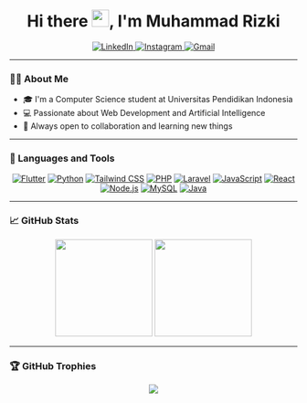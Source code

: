 <h1 align="center">Hi there <img src="https://raw.githubusercontent.com/MartinHeinz/MartinHeinz/master/wave.gif" width="30px">, I'm Muhammad Rizki</h1>

<p align="center">
  <a href="https://www.linkedin.com/in/rizki-muhammad-32b4b4203/">
    <img alt="LinkedIn" src="https://img.shields.io/badge/LinkedIn-rizki--muhammad-blue?style=for-the-badge&logo=linkedin">
  </a>
  <a href="https://www.instagram.com/krng_kng/">
    <img alt="Instagram" src="https://img.shields.io/badge/@krng_kng-E4405F?style=for-the-badge&logo=instagram&logoColor=white">
  </a>
  <a href="mailto:mrizki135790@gmail.com">
    <img alt="Gmail" src="https://img.shields.io/badge/Email-mrizki135790@gmail.com-D14836?style=for-the-badge&logo=gmail&logoColor=white">
  </a>
</p>

---

### 👨‍🎓 About Me
- 🎓 I'm a Computer Science student at Universitas Pendidikan Indonesia  
- 💻 Passionate about Web Development and Artificial Intelligence  
- 🌱 Always open to collaboration and learning new things  

---

### 🚀 Languages and Tools
<p align="center">
  <a href="https://flutter.dev/"><img src="https://img.icons8.com/color/48/flutter.png" alt="Flutter"/></a>
  <a href="https://www.python.org"><img src="https://img.icons8.com/color/48/python.png" alt="Python"/></a>
  <a href="https://tailwindcss.com/"><img src="https://img.icons8.com/color/48/tailwindcss.png" alt="Tailwind CSS"/></a>
  <a href="https://www.php.net/"><img src="https://img.icons8.com/officel/48/php-logo.png" alt="PHP"/></a>
  <a href="https://laravel.com/"><img src="https://img.icons8.com/fluency/48/laravel.png" alt="Laravel"/></a>
  <a href="https://developer.mozilla.org/en-US/docs/Web/JavaScript"><img src="https://img.icons8.com/color/48/javascript.png" alt="JavaScript"/></a>
  <a href="https://reactjs.org/"><img src="https://img.icons8.com/office/48/react.png" alt="React"/></a>
  <a href="https://nodejs.org/"><img src="https://img.icons8.com/color/48/nodejs.png" alt="Node.js"/></a>
  <a href="https://www.mysql.com/"><img src="https://img.icons8.com/fluency/48/mysql-logo.png" alt="MySQL"/></a>
  <a href="https://www.java.com/"><img src="https://img.icons8.com/color/48/java-coffee-cup-logo.png" alt="Java"/></a>
</p>

---

### 📈 GitHub Stats
<p align="center">
  <img height="170em" src="https://github-readme-stats.vercel.app/api?username=MuhammadRizki8&show_icons=true&theme=algolia&count_private=true" />
  <img height="170em" src="https://github-readme-stats.vercel.app/api/top-langs/?username=MuhammadRizki8&layout=compact&theme=algolia" />
</p>

---

### 🏆 GitHub Trophies
<p align="center">
  <img src="https://github-profile-trophy.vercel.app/?username=MuhammadRizki8&theme=flat&row=1" />
</p>

